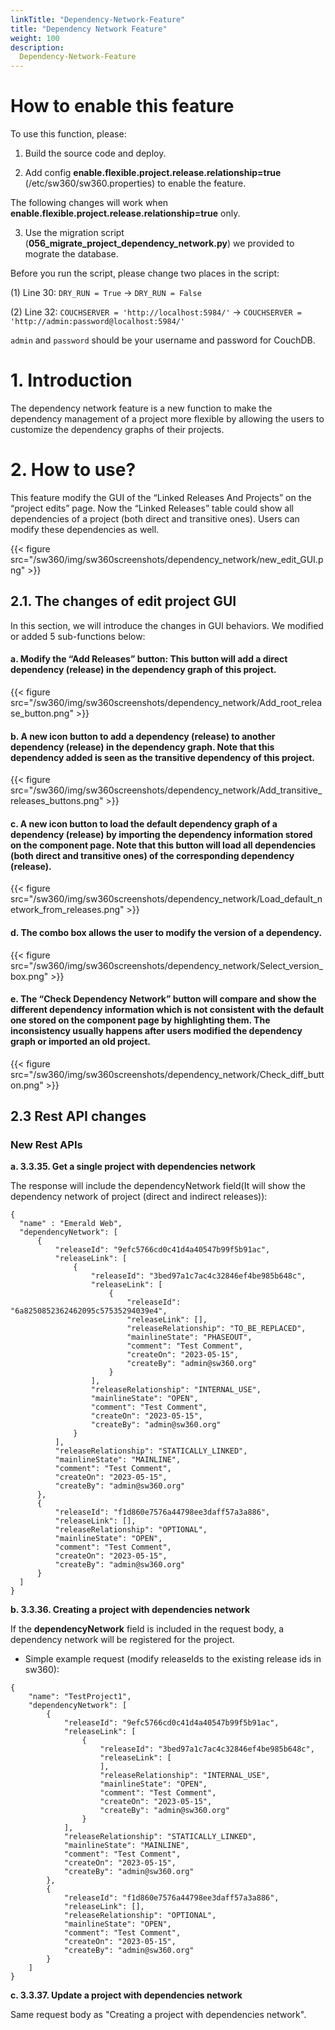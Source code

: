 ```yaml
---
linkTitle: "Dependency-Network-Feature"
title: "Dependency Network Feature"
weight: 100
description: 
  Dependency-Network-Feature
---
```


# **How to enable this feature**

To use this function, please:

1. Build the source code and deploy.

2. Add config **enable.flexible.project.release.relationship=true** (/etc/sw360/sw360.properties) to enable the feature.

The following changes will work when **enable.flexible.project.release.relationship=true** only.

3. Use the migration script (**056_migrate_project_dependency_network.py**) we provided to mograte the database.

 Before you run the script, please change two places in the script:

 (1) Line 30: ```DRY_RUN = True``` -> ```DRY_RUN = False```

 (2) Line 32: ```COUCHSERVER = 'http://localhost:5984/'``` -> ```COUCHSERVER = 'http://admin:password@localhost:5984/'```

 ```admin``` and ```password``` should be your username and password for CouchDB.

# **1. Introduction**

The dependency network feature is a new function to make the dependency management of a project more flexible by allowing the users to customize the dependency graphs of their projects.

# **2. How to use?**
This feature modify the GUI of the “Linked Releases And Projects” on the “project edits” page.
Now the “Linked Releases” table could show all dependencies of a project (both direct and transitive ones). Users can modify these dependencies as well.

{{< figure src="/sw360/img/sw360screenshots/dependency_network/new_edit_GUI.png" >}}

## **2.1. The changes of edit project GUI**
In this section, we will introduce the changes in GUI behaviors. We modified or added 5 sub-functions below: 
 
#### **a. Modify the “Add Releases” button: This button will add a direct dependency (release) in the dependency graph of this project.**

{{< figure src="/sw360/img/sw360screenshots/dependency_network/Add_root_release_button.png" >}}


#### **b. A new icon button to add a dependency (release) to another dependency (release) in the dependency graph. Note that this dependency added is seen as the transitive dependency of this project.**

{{< figure src="/sw360/img/sw360screenshots/dependency_network/Add_transitive_releases_buttons.png" >}}

#### **c. A new icon button to load the default dependency graph of a dependency (release) by importing the dependency information stored on the component page. Note that this button will load all dependencies (both direct and transitive ones) of the corresponding dependency (release).**

{{< figure src="/sw360/img/sw360screenshots/dependency_network/Load_default_network_from_releases.png" >}}

#### **d. The combo box allows the user to modify the version of a dependency.**

{{< figure src="/sw360/img/sw360screenshots/dependency_network/Select_version_box.png" >}}


#### **e. The “Check Dependency Network” button will compare and show the different dependency information which is not consistent with the default one stored on the component page by highlighting them. The inconsistency usually happens after users modified the dependency graph or imported an old project.**

{{< figure src="/sw360/img/sw360screenshots/dependency_network/Check_diff_button.png" >}}


## **2.3 Rest API changes**

### New Rest APIs

**a. 3.3.35. Get a single project with dependencies network**

The response will include the dependencyNetwork field(It will show the dependency network of project (direct and indirect releases)):
```
{
  "name" : "Emerald Web",
  "dependencyNetwork": [
      {
          "releaseId": "9efc5766cd0c41d4a40547b99f5b91ac",
          "releaseLink": [
              {
                  "releaseId": "3bed97a1c7ac4c32846ef4be985b648c",
                  "releaseLink": [
                      {
                          "releaseId": "6a8250852362462095c57535294039e4",
                          "releaseLink": [],
                          "releaseRelationship": "TO_BE_REPLACED",
                          "mainlineState": "PHASEOUT",
                          "comment": "Test Comment",
                          "createOn": "2023-05-15",
                          "createBy": "admin@sw360.org"
                      }
                  ],
                  "releaseRelationship": "INTERNAL_USE",
                  "mainlineState": "OPEN",
                  "comment": "Test Comment",
                  "createOn": "2023-05-15",
                  "createBy": "admin@sw360.org"
              }
          ],
          "releaseRelationship": "STATICALLY_LINKED",
          "mainlineState": "MAINLINE",
          "comment": "Test Comment",
          "createOn": "2023-05-15",
          "createBy": "admin@sw360.org"
      },
      {
          "releaseId": "f1d860e7576a44798ee3daff57a3a886",
          "releaseLink": [],
          "releaseRelationship": "OPTIONAL",
          "mainlineState": "OPEN",
          "comment": "Test Comment",
          "createOn": "2023-05-15",
          "createBy": "admin@sw360.org"
      }
  ]
}
```

**b. 3.3.36. Creating a project with dependencies network**

If the **dependencyNetwork** field is included in the request body, a dependency network will be registered for the project.

- Simple example request (modify releaseIds to the existing release ids in sw360):

```
{
    "name": "TestProject1",
    "dependencyNetwork": [
        {
            "releaseId": "9efc5766cd0c41d4a40547b99f5b91ac",
            "releaseLink": [
                {
                    "releaseId": "3bed97a1c7ac4c32846ef4be985b648c",
                    "releaseLink": [
                    ],
                    "releaseRelationship": "INTERNAL_USE",
                    "mainlineState": "OPEN",
                    "comment": "Test Comment",
                    "createOn": "2023-05-15",
                    "createBy": "admin@sw360.org"
                }
            ],
            "releaseRelationship": "STATICALLY_LINKED",
            "mainlineState": "MAINLINE",
            "comment": "Test Comment",
            "createOn": "2023-05-15",
            "createBy": "admin@sw360.org"
        },
        {
            "releaseId": "f1d860e7576a44798ee3daff57a3a886",
            "releaseLink": [],
            "releaseRelationship": "OPTIONAL",
            "mainlineState": "OPEN",
            "comment": "Test Comment",
            "createOn": "2023-05-15",
            "createBy": "admin@sw360.org"
        }
    ]
}
```

**c. 3.3.37. Update a project with dependencies network**

Same request body as "Creating a project with dependencies network".

